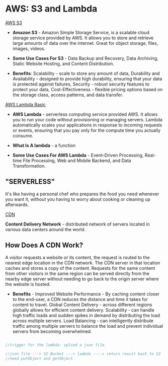 # AWS: S3 and Lambda

[AWS S3](https://aws.amazon.com/s3/)

- **Amazon S3** - Amazon Simple Storage Service, is a scalable cloud storage service provided by AWS. It allows you to store and retrieve large amounts of data over the internet. Great for object storage, files, images, videos.

- **Some Use Cases For S3** - Data Backup and Recovery, Data Archiving, Static Website Hosting, and Content Distribution.

- **Benefits**: Scalability - scale to store any amount of data, Durability and Availability - designed to provide high durability, ensuring that your data is protected against failures, Security - robust security features to protect your data, Cost-Effectiveness - flexible pricing options based on the storage class, access patterns, and data transfer.

[AWS Lambda Basic](https://www.serverless.com/aws-lambda)

- **AWS Lambda** - serverless computing service provided AWS. It allows you to run your code without provisioning or managing servers. Lambda automatically scales your applications in response to incoming requests or events, ensuring that you pay only for the compute time you actually consume.

- **What Is A lambda** - a function

- **Some Use Cases For AWS Lambda** - Event-Driven Processing, Real-time File Processing, Web and Mobile Backend, and Data Transformation.

## "SERVERLESS"

It's like having a personal chef who prepares the food you need whenever you want it, without you having to worry about cooking or cleaning up afterwards.

[CDN](https://cyberhoot.com/cybrary/content-delivery-network-cdn/)

**Content Delivery Network** - distributed network of servers located in various data centers around the world.

## How Does A CDN Work?

A visitor requests a website or its content, the request is routed to the nearest edge location in the CDN network. The CDN server in that location caches and stores a copy of the content. Requests for the same content from other visitors in the same region can be served directly from the nearby edge server without needing to go back to the origin server where the website is hosted.

- **Benefits** - Improved Website Performance - By caching content closer to the end-user, a CDN reduces the distance and time it takes for content to travel. Global Content Delivery - across different regions globally allows for efficient content delivery. Scalability - can handle high traffic loads and sudden spikes in demand by distributing the load across multiple servers. Load Balancing - can intelligently distribute traffic among multiple servers to balance the load and prevent individual servers from becoming overwhelmed.


```javascript

//trigger for the lambda: upload a json file.

//json file ---> S3 Bucket ---> lambda ----> return result back to S3
//need putObject and getObject

```